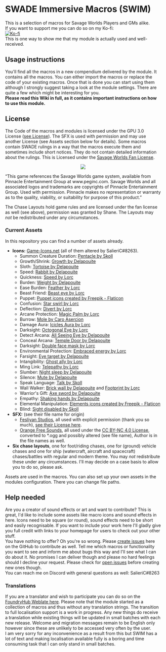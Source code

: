 # SWADE Immersive Macros (SWIM)

This is a selection of macros for Savage Worlds Players and GMs alike.  
If you want to support me you can do so on my Ko-fi:  
[![Ko-fi](https://www.ko-fi.com/img/githubbutton_sm.svg)](https://ko-fi.com/salieric)  
This is one way to show me that my module is actually used and well-received.  

## Usage instructions

You'll find all the macros in a new compendium delivered by the module. It contains all the macros. You can either import the macros or replace the code of your existing macros. Once that is done you can start using them although I strongly suggest taking a look at the module settings. There are quite a few which might be interesting for you.  
**Please read this Wiki in full, as it contains important instructions on how to use this module.**

## License

The Code of the macros and modules is licensed under the GPU 3.0 License ([see License](https://github.com/SalieriC/SWADE-Immersive-Macros/blob/main/LICENSE)).
The SFX is used with permission and may use another License (see Assets section below for details).
Some macros contain SWADE rulings in a way that the macros execute them and sometimes include short notices. They do not contain detailed information about the rulings. This is Licensed under the [Savage Worlds Fan License](https://www.peginc.com/licensing/).  
<p align="center"><img src="https://peginc.com/wp-content/uploads/2019/01/SW_LOGO_FP_2018.png"> </p>  
“This game references the Savage Worlds game system, available from Pinnacle Entertainment Group at www.peginc.com. Savage Worlds and all associated logos and trademarks are copyrights of Pinnacle Entertainment Group. Used with permission. Pinnacle makes no representation or warranty as to the quality, viability, or suitability for purpose of this product.”  

The Chase Layouts hold game rules and are licensed under the fan license as well (see above), permission was granted by Shane. The Layouts may *not* be redistributed under any circumstances.

### Current Assets

In this repository you can find a number of assets already.  

- **Icons:** [Game-Icons.net](https://game-icons.net/) (all of them altered by SalieriC#8263).  
  - Summon Creature Duration: [Pentacle by Skoll](https://game-icons.net/1x1/skoll/pentacle.html)  
  - Growth/Shrink: [Growth by Delapouite](https://game-icons.net/1x1/delapouite/growth.html)  
  - Sloth: [Tortoise by Delapouite](https://game-icons.net/1x1/delapouite/tortoise.html)  
  - Speed: [Rabbit by Delapouite](https://game-icons.net/1x1/delapouite/rabbit.html)  
  - Quickness: [Speed by Lorc](https://game-icons.net/1x1/lorc/sprint.html)  
  - Burden: [Weight by Delapouite](https://game-icons.net/1x1/delapouite/weight.html)  
  - Ease Burden: [Feather by Lorc](https://game-icons.net/1x1/lorc/feather.html)  
  - Beast Friend: [Beast eye by Lorc](https://game-icons.net/1x1/lorc/beast-eye.html)  
  - Puppet: [Puppet icons created by Freepik - Flaticon](https://www.flaticon.com/free-icons/puppet)</a>  
  - Confusion: [Star swirl by Lorc](https://game-icons.net/1x1/lorc/star-swirl.html)  
  - Deflection: [Divert by Lorc](https://game-icons.net/1x1/lorc/divert.html)  
  - Arcane Protection: [Magic Palm by Lorc](https://game-icons.net/1x1/lorc/magic-palm.html)  
  - Burrow: [Mole by Caro Asercion](https://game-icons.net/1x1/caro-asercion/mole.html)  
  - Damage Aura: [Icicles Aura by Lorc](https://game-icons.net/1x1/lorc/icicles-aura.html)
  - Darksight: [Octogonal Eye by Lorc](https://game-icons.net/1x1/lorc/octogonal-eye.html)
  - Detect Arcana: [All Seeing Eye by Delapouite](https://game-icons.net/1x1/delapouite/all-seeing-eye.html)
  - Conceal Arcana: [Temple Door by Delapouite](https://game-icons.net/1x1/delapouite/temple-door.html)
  - Darksight: [Double face mask by Lorc](https://game-icons.net/1x1/lorc/double-face-mask.html)
  - Environmental Protection: [Embraced energy by Lorc](https://game-icons.net/1x1/lorc/embrassed-energy.html)
  - Farsight: [Eye target by Delapouite](https://game-icons.net/1x1/delapouite/eye-target.html)
  - Intangibility: [Ghost ally by Lorc](https://game-icons.net/1x1/lorc/ghost-ally.html)
  - Ming Link: [Telepathy by Lorc](https://game-icons.net/1x1/lorc/telepathy.html)
  - Slumber: [Night sleep by Delapouite](https://game-icons.net/1x1/delapouite/night-sleep.html)
  - Silence: [Mute by Delapouite](https://game-icons.net/1x1/delapouite/mute.html)
  - Speak Language: [Talk by Skoll](https://game-icons.net/1x1/skoll/talk.html)
  - Wall Walker: [Brick wall by Delapouite](https://game-icons.net/1x1/delapouite/brick-wall.html) and [Footprint by Lorc](https://game-icons.net/1x1/lorc/footprint.html)
  - Warrior's Gift: [Axe sword by Delapouite](https://game-icons.net/1x1/delapouite/axe-sword.html)
  - Empathy: [Shaking hands by Delapouite](https://game-icons.net/1x1/delapouite/shaking-hands.html)
  - Elemental Manipulation: [Elements icons created by Freepik - Flaticon](https://www.flaticon.com/free-icons/elements)</a>
  - Blind: [Sight disabled by Skoll](https://game-icons.net/1x1/skoll/sight-disabled.html)
- **SFX:** (see their file name for origin)
  - [Fesliyan Studios](www.fesliyanstudios.com), all used with explicit permission (thank you so much), [see their License here](https://www.fesliyanstudios.com/policy).  
  - [Orange Free Sounds](https://orangefreesounds.com/), all used under the [CC BY-NC 4.0 License](https://creativecommons.org/licenses/by-nc/4.0/), converted to *.ogg and possibly altered (see file name), Author is in the file names as well.  
- **Six chase layouts**, one for foot/riding chases, one for (ground) vehicle chases and one for ship (watercraft, aircraft and spacecraft) chases/battles with regular and modern theme. You may *not* redistribute these under any circumstances. I'll may decide on a case basis to allow you to do so, please ask.  

Assets are used in the macros. You can also set up your own assets in the modules configuration. There you can change file paths.

## Help needed

Are you a creator of sound effects or art and want to contribute? This is great, I'd like to include some assets like macro icons and sound effects in here. Icons need to be square (or round), sound effects need to be short and easily recognisable. If you want to include your work here I'll gladly give you full credit with links to your homepage for users to check out your other stuff.  
You have nothing to offer? Oh you're so wrong. Please [create issues](https://github.com/SalieriC/SWADE-Immersive-Macros/issues/new) here on the GitHub to contribute as well. Tell me which macros or functionality you want to see and inform me about bugs this way and I'll see what I can do about it. No promises I can deliver though and please no hard feelings should I decline your request. Please check for [open issues](https://github.com/SalieriC/SWADE-Immersive-Macros/issues) before creating new ones though.  
You can reach me on Discord with general questions as well: SalieriC#8263

### Translations  

If you are a translator and wish to participate you can do so on the [FoundryHub Weblate here](https://weblate.foundryvtt-hub.com/projects/swade-immersive-macros/). Please note that the module started as a collection of macros and thus without any translation strings. The transition to full localisation support is a work in progress. Any new things do receive a translation while existing things will be updated in small batches with each new release. Welcome and migration messages remain to be English only however since these are unlikely to be accessed very often by the user.  
I am very sorry for any inconvenience as a result from this but SWIM has a lot of text and making localisation available fully is a boring and time consuming task that I can only stand in small batches.
